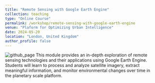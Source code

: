 ```yaml
---
title: "Remote Sensing with Google Earth Engine"
collection: teaching
type: "Online Course"
permalink: /workshop/remote-sensing-with-google-earth-engine
venue: "Plaform for Optimizing Urban Intelligence"
date: 2024-05-20
location: "London, United Kingdom"
author_profile: false
---
```


![github_page](https://www.dropbox.com/scl/fi/zcsszy0n69oshmtb3r3ne/google-earth-engine.png?rlkey=qbof0grqcbvxajf2n8rf2m61a&raw=1)
This module provides an in-depth exploration of remote sensing technologies and their applications using Google Earth Engine. Students will learn to process and analyze satellite imagery, extract meaningful information, and monitor environmental changes over time in the planetary scale platform.